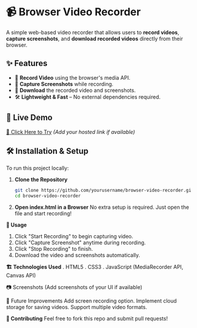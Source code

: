 
# 📹 Browser Video Recorder  

A simple web-based video recorder that allows users to **record videos**, **capture screenshots**, and **download recorded videos** directly from their browser.  

## ✨ Features  
- 🎥 **Record Video** using the browser's media API.  
- 📸 **Capture Screenshots** while recording.  
- 💾 **Download** the recorded video and screenshots.  
- 🛠️ **Lightweight & Fast** – No external dependencies required.  

## 🚀 Live Demo  
[🔗 Click Here to Try](#) *(Add your hosted link if available)*  

## 🛠️ Installation & Setup  
To run this project locally:  

1. **Clone the Repository**  
   ```sh
   git clone https://github.com/yourusername/browser-video-recorder.git
   cd browser-video-recorder
   
2. **Open index.html in a Browser**
   No extra setup is required. Just open the file and start recording!
   
**📌 Usage**
   1. Click "Start Recording" to begin capturing video.
   2. Click "Capture Screenshot" anytime during recording.
   3. Click "Stop Recording" to finish.
   4. Download the video and screenshots automatically.
      
**🏗️ Technologies Used**
   . HTML5
   . CSS3
   . JavaScript (MediaRecorder API, Canvas API)

📷 Screenshots
(Add screenshots of your UI if available)

🔮 Future Improvements
 Add screen recording option.
 Implement cloud storage for saving videos.
 Support multiple video formats.
 
**🤝 Contributing**
   Feel free to fork this repo and submit pull requests!

